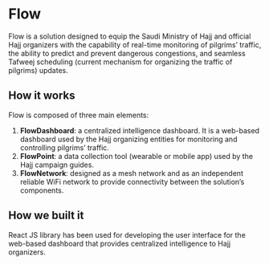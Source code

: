 # Flow

Flow is a solution designed to equip the Saudi Ministry of Hajj and official Hajj organizers with the capability of real-time monitoring of pilgrims’ traffic, the ability to predict and prevent dangerous congestions, and seamless Tafweej scheduling (current mechanism for organizing the traffic of pilgrims) updates.

## How it works
Flow is composed of three main elements:

1. **FlowDashboard**: a centralized intelligence dashboard. It is a web-based dashboard used by the Hajj organizing entities for monitoring and controlling pilgrims’ traffic.
2. **FlowPoint**: a data collection tool (wearable or mobile app) used by the Hajj campaign guides.
3. **FlowNetwork**: designed as a mesh network and as an independent reliable WiFi network to provide connectivity between the solution’s components.

## How we built it
React JS library has been used for developing the user interface for the web-based dashboard that provides centralized intelligence to Hajj organizers.
